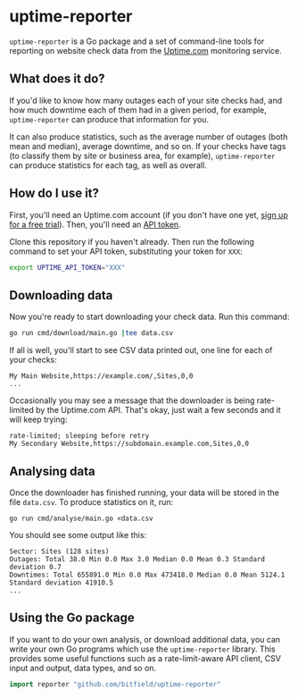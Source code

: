# uptime-reporter

`uptime-reporter` is a Go package and a set of command-line tools for reporting on website check data from the [Uptime.com](https://uptime.com) monitoring service.

## What does it do?

If you'd like to know how many outages each of your site checks had, and how much downtime each of them had in a given period, for example, `uptime-reporter` can produce that information for you.

It can also produce statistics, such as the average number of outages (both mean and median), average downtime, and so on. If your checks have tags (to classify them by site or business area, for example), `uptime-reporter` can produce statistics for each tag, as well as overall.

## How do I use it?

First, you'll need an Uptime.com account (if you don't have one yet, [sign up for a free trial](https://uptime.com)). Then, you'll need an [API token](https://uptime.com/api/tokens).

Clone this repository if you haven't already. Then run the following command to set your API token, substituting your token for `XXX`:

```sh
export UPTIME_API_TOKEN="XXX"
```

## Downloading data

Now you're ready to start downloading your check data. Run this command:

```sh
go run cmd/download/main.go |tee data.csv
```

If all is well, you'll start to see CSV data printed out, one line for each of your checks:

```
My Main Website,https://example.com/,Sites,0,0
...
```

Occasionally you may see a message that the downloader is being rate-limited by the Uptime.com API. That's okay, just wait a few seconds and it will keep trying:

```
rate-limited; sleeping before retry
My Secondary Website,https://subdomain.example.com,Sites,0,0
```

## Analysing data

Once the downloader has finished running, your data will be stored in the file `data.csv`. To produce statistics on it, run:

```
go run cmd/analyse/main.go <data.csv
```

You should see some output like this:

```
Sector: Sites (128 sites)
Outages: Total 38.0 Min 0.0 Max 3.0 Median 0.0 Mean 0.3 Standard deviation 0.7
Downtimes: Total 655891.0 Min 0.0 Max 473418.0 Median 0.0 Mean 5124.1 Standard deviation 41910.5
...
```

## Using the Go package

If you want to do your own analysis, or download additional data, you can write your own Go programs which use the `uptime-reporter` library. This provides some useful functions such as a rate-limit-aware API client, CSV input and output, data types, and so on.

```go
import reporter "github.com/bitfield/uptime-reporter"
```

